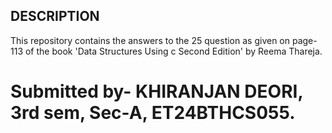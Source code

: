 ## DESCRIPTION
This repository contains the answers to the 25 question as given on page-113 of the book 'Data Structures Using c Second Edition' by Reema Thareja.
# Submitted by- KHIRANJAN DEORI, 3rd sem, Sec-A, ET24BTHCS055.